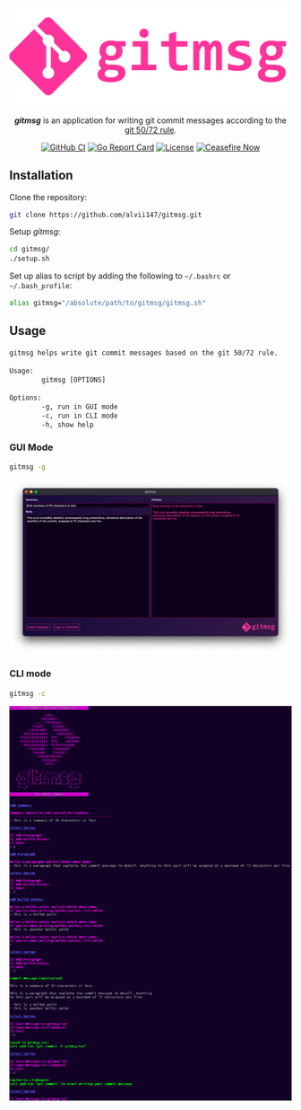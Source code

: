 <p align="center">
    <img alt="gitmsg logo" src="img/gitmsg_logo.png" width=600 />
</p>

<p align="center">
<strong><i>gitmsg</i></strong> is an application for writing git commit messages according to the <a href="https://www.midori-global.com/blog/2018/04/02/git-50-72-rule">git 50/72 rule</a>.
</p>

<div align="center">

[![GitHub CI](https://img.shields.io/github/actions/workflow/status/alvii147/gitmsg/github-ci.yml?branch=master&label=github%20ci&logo=github)](https://github.com/alvii147/gitmsg/actions) [![Go Report Card](https://goreportcard.com/badge/github.com/alvii147/gitmsg/cli)](https://goreportcard.com/report/github.com/alvii147/gitmsg/cli) [![License](https://img.shields.io/badge/License-BSD_3--Clause-blue.svg)](https://opensource.org/licenses/BSD-3-Clause) [![Ceasefire Now](https://badge.techforpalestine.org/default)](https://techforpalestine.org/learn-more)

</div>

## Installation

Clone the repository:

```bash
git clone https://github.com/alvii147/gitmsg.git
```

Setup *gitmsg*:

```bash
cd gitmsg/
./setup.sh
```

Set up alias to script by adding the following to `~/.bashrc` or `~/.bash_profile`:

```bash
alias gitmsg="/absolute/path/to/gitmsg/gitmsg.sh"
```

## Usage

```
gitmsg helps write git commit messages based on the git 50/72 rule.

Usage:
        gitmsg [OPTIONS]

Options:
        -g, run in GUI mode
        -c, run in CLI mode
        -h, show help
```

### GUI Mode

```bash
gitmsg -g
```

![GUI screenshot](img/gui_screenshot.png)

### CLI mode

```bash
gitmsg -c
```

![CLI screenshot](img/cli_screenshot.png)
